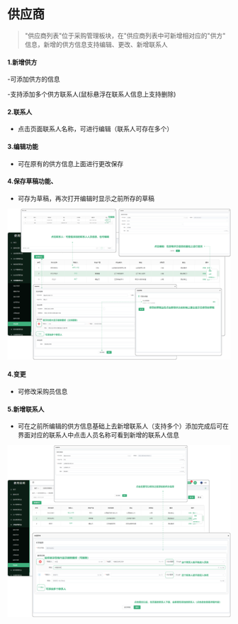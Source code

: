 
# 供应商

> "供应商列表"位于采购管理板块，在"供应商列表中可新增相对应的"供方" 信息，新增的供方信息支持编辑、更改、新增联系人

#### 1.新增供方

  -可添加供方的信息

  -支持添加多个供方联系人(鼠标悬浮在联系人信息上支持删除)

#### 2.联系人

* 点击页面联系人名称，可进行编辑（联系人可存在多个）

#### 3.编辑功能

* 可在原有的供方信息上面进行更改保存

#### 4.保存草稿功能、

* 可存为草稿，再次打开编辑时显示之前所存的草稿


![如图所示](../file/cg-gys1.png)

#### 4.变更

* 可修改采购员信息

#### 5.新增联系人

* 可在之前所编辑的供方信息基础上去新增联系人（支持多个）添加完成后可在界面对应的联系人中点击人员名称可看到新增的联系人信息

![如图所示](../file/cg-gys2.png)